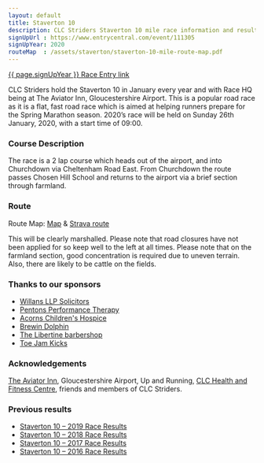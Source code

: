```yaml
---
layout: default
title: Staverton 10
description: CLC Striders Staverton 10 mile race information and results page
signUpUrl : https://www.entrycentral.com/event/111305
signUpYear: 2020
routeMap  : /assets/staverton/staverton-10-mile-route-map.pdf
---
```


<a class="pill btn-primary" href="{{ page.signUpUrl }}">{{ page.signUpYear }} Race Entry link</a>

CLC Striders hold the Staverton 10 in January every year and with Race HQ being at The Aviator Inn, Gloucestershire Airport.
This is a popular road race as it is a flat, fast road race which is aimed at helping runners prepare for the Spring Marathon season. 2020’s race will be held on Sunday 26th January, 2020, with a start time of 09:00.

### Course Description

The race is a 2 lap course which heads out of the airport, and into Churchdown via Cheltenham Road East. From Churchdown the route passes Chosen Hill School and returns to the airport via a brief section through farmland.

### Route

Route Map: <a href="{{ page.routeMap }}">Map</a> & <a href="https://www.strava.com/routes/7184956">Strava route</a>

This will be clearly marshalled. Please note that road closures have not been applied for so keep well to the left at all times. Please note that on the farmland section, good concentration is required due to uneven terrain. Also, there are likely to be cattle on the fields.

### Thanks to our sponsors

- [Willans LLP Solicitors](https://willans.co.uk/)
- [Pentons Performance Therapy](https://pentonsperformancetherapy.co.uk/)
- [Acorns Children's Hospice](https://www.acorns.org.uk/)
- [Brewin Dolphin](https://www.brewin.co.uk/our-offices/cheltenham)
- [The Libertine barbershop](https://thelibertinebarbers.co.uk/)
- [Toe Jam Kicks](https://toejamkicks.co.uk/)

### Acknowledgements

[The Aviator Inn](http://www.theaviatorglos.co.uk/), Gloucestershire Airport, Up and Running,
[CLC Health and Fitness Centre](https://fitness.cheltladiescollege.org/),  friends and members of CLC Striders.

### Previous results

- [Staverton 10 – 2019 Race Results](/assets/staverton/staverton-10-mile-results-2019.pdf)
- [Staverton 10 – 2018 Race Results](/assets/staverton/staverton-10-mile-results-2018.pdf)
- [Staverton 10 – 2017 Race Results](/assets/staverton/staverton-10-mile-results-2017.pdf)
- [Staverton 10 – 2016 Race Results](/assets/staverton/staverton-10-mile-results-2016.pdf)

 

